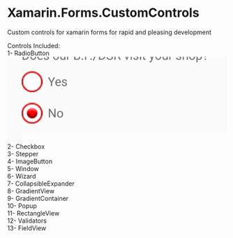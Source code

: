 # Xamarin.Forms.CustomControls
<p>Custom controls for xamarin forms for rapid and pleasing development</p>
<p>Controls Included:<br />1- RadioButton
<br />
  <img src="screenshot-1548241447447.jpg"/>
<br />2- Checkbox<br />3- Stepper<br />4- ImageButton<br />5- Window<br />6- Wizard<br />7- CollapsibleExpander<br />8- GradientView<br />9- GradientContainer<br />10- Popup<br />11- RectangleView<br />12- Validators<br />13- FieldView</p>
